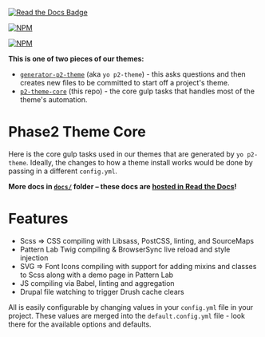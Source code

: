 [![Read the Docs Badge](https://readthedocs.org/projects/p2-theme-core/badge/?version=latest)](http://p2-theme-core.readthedocs.org/en/latest/?badge=latest)

[![NPM](https://nodei.co/npm/p2-theme-core.png?downloads=true&downloadRank=true&stars=true)](https://nodei.co/npm/p2-theme-core)

[![NPM](https://nodei.co/npm-dl/p2-theme-core.png?months=6)](https://nodei.co/npm/p2-theme-core)

**This is one of two pieces of our themes:**

- [`generator-p2-theme`](https://github.com/phase2/generator-p2-theme) (aka `yo p2-theme`) - this asks questions and then creates new files to be committed to start off a project's theme.
- [`p2-theme-core`](https://github.com/phase2/p2-theme-core) (this repo) - the core gulp tasks that handles most of the theme's automation.


# Phase2 Theme Core

Here is the core gulp tasks used in our themes that are generated by `yo p2-theme`. Ideally, the changes to how a theme install works would be done by passing in a different `config.yml`. 

**More docs in [`docs/`](https://github.com/phase2/p2-theme-core/tree/master/docs) folder – these docs are [hosted in Read the Docs](http://p2-theme-core.readthedocs.org)!**

# Features

- Scss => CSS compiling with Libsass, PostCSS, linting, and SourceMaps
- Pattern Lab Twig compiling & BrowserSync live reload and style injection
- SVG => Font Icons compiling with support for adding mixins and classes to Scss along with a demo page in Pattern Lab
- JS compiling via Babel, linting and aggregation
- Drupal file watching to trigger Drush cache clears

All is easily configurable by changing values in your `config.yml` file in your project. These values are merged into the `default.config.yml` file - look there for the available options and defaults.
